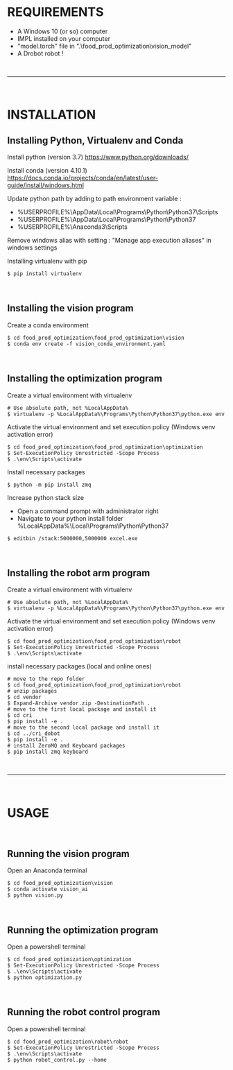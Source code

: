 # REQUIREMENTS

- A Windows 10 (or so) computer
- IMPL installed on your computer
- "model.torch" file in ".\food_prod_optimization\vision_model\"
- A Drobot robot !

</br>

---

</br>

# INSTALLATION


## Installing Python, Virtualenv and Conda

Install python (version 3.7)
https://www.python.org/downloads/

Install conda (version 4.10.1)
https://docs.conda.io/projects/conda/en/latest/user-guide/install/windows.html

Update python path by adding to path environment variable :
- %USERPROFILE%\AppData\Local\Programs\Python\Python37\Scripts
- %USERPROFILE%\AppData\Local\Programs\Python\Python37
- %USERPROFILE%\Anaconda3\Scripts

Remove windows alias with setting : "Manage app execution aliases" in windows settings

Installing virtualenv with pip 
``` console
$ pip install virtualenv
```

</br>

## Installing the vision program

Create a conda environment
``` console
$ cd food_prod_optimization\food_prod_optimization\vision
$ conda env create -f vision_conda_environment.yaml
```

</br>

## Installing the optimization program

Create a virtual environment with virtualenv
``` console
# Use absolute path, not %LocalAppData%
$ virtualenv -p %LocalAppData%\Programs\Python\Python37\python.exe env  
```

Activate the virtual environment
and set execution policy (Windows venv activation error)
``` console
$ cd food_prod_optimization\food_prod_optimization\optimization
$ Set-ExecutionPolicy Unrestricted -Scope Process
$ .\env\Scripts\activate
```

Install necessary packages
``` console
$ python -m pip install zmq
```

Increase python stack size
- Open a command prompt with administrator right
- Navigate to your python install folder %LocalAppData%\Local\Programs\Python\Python37
``` console
$ editbin /stack:5000000,5000000 excel.exe
```

</br>

## Installing the robot arm program

Create a virtual environment with virtualenv
``` console
# Use absolute path, not %LocalAppData%
$ virtualenv -p %LocalAppData%\Programs\Python\Python37\python.exe env  
```

Activate the virtual environment
and set execution policy (Windows venv activation error)
``` console
$ cd food_prod_optimization\food_prod_optimization\robot
$ Set-ExecutionPolicy Unrestricted -Scope Process
$ .\env\Scripts\activate
```

install necessary packages (local and online ones)
``` console
# move to the repo folder
$ cd food_prod_optimization\food_prod_optimization\robot
# unzip packages
$ cd vendor
$ Expand-Archive vendor.zip -DestinationPath .
# move to the first local package and install it 
$ cd cri
$ pip install -e .
# move to the second local package and install it
$ cd ../cri_dobot
$ pip install -e .
# install ZeroMQ and Keyboard packages
$ pip install zmq keyboard
```

</br>

---

</br>

# USAGE 

</br>

## Running the vision program
Open an Anaconda terminal
``` console
$ cd food_prod_optimization\vision
$ conda activate vision_ai 
$ python vision.py
``` 

</br>

## Running the optimization program
Open a powershell terminal
``` console
$ cd food_prod_optimization\optimization
$ Set-ExecutionPolicy Unrestricted -Scope Process
$ .\env\Scripts\activate
$ python optimization.py
``` 

</br>

## Running the robot control program
Open a powershell terminal
``` console
$ cd food_prod_optimization\robot\robot
$ Set-ExecutionPolicy Unrestricted -Scope Process
$ .\env\Scripts\activate
$ python robot_control.py --home 
``` 
